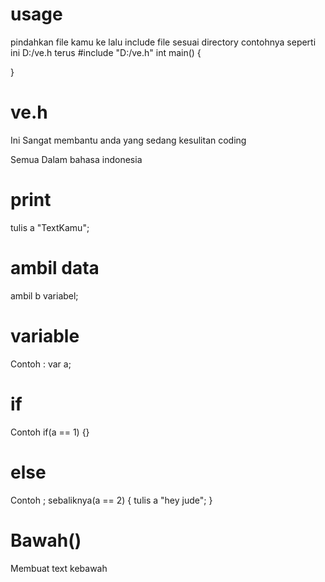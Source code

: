 # usage
  pindahkan file kamu ke lalu include file sesuai directory contohnya seperti ini D:/ve.h
  terus
  #include "D:/ve.h"
  int main()
  {
  
  }
# ve.h

Ini Sangat membantu anda yang sedang kesulitan coding

Semua Dalam bahasa indonesia
# print
  tulis a "TextKamu";
# ambil data
  ambil b variabel;
# variable
 Contoh :
  var a;
# if 
  Contoh
    if(a == 1)
    {}
# else 
 Contoh ; 
  sebaliknya(a == 2)
  {
      tulis a "hey jude";
  }
# Bawah()
  Membuat text kebawah

